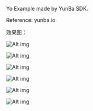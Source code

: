 Yo Example made by YunBa SDK.

Reference: yunba.io


效果图：

![Alt img](/cqq/YunBa-Yo/blob/master/imgs/set_username.png)

![Alt img](/cqq/YunBa-Yo/blob/master/imgs/add_user.png)

![Alt img](/cqq/YunBa-Yo/blob/master/imgs/friend_list.png)

![Alt img](/cqq/YunBa-Yo/blob/master/imgs/send_yo.png)

![Alt img](/cqq/YunBa-Yo/blob/master/imgs/details.png)

![Alt img](/cqq/YunBa-Yo/blob/master/imgs/chat.png)








